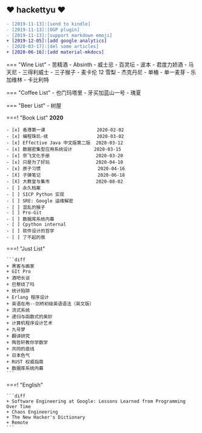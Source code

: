 ## :heart: hackettyu :heart:

``` diff
- [2019-11-13]:[send to kindle]
- [2019-11-13]:[OGP plugin]
- [2019-11-13]:[support markdown emoji]
+ [2019-12-05]:[add google analytics]
- [2020-03-17]:[del some articles]
+ [2020-06-16]:[add material-mkdocs]
```

=== "Wine List"
    - 苦精酒
    - Absinth
    - 威士忌
        - 百灵坛
        - 波本
    - 君度力娇酒
    - 马天尼
    - 三得利威士
    - 三子猴子
    - 麦卡伦 12 雪梨
    - 杰克丹尼
        - 单桶
    - 单一麦芽
        - 乐加维林
    - 卡比利特

=== "Coffee List"
    - 也门玛塔里
    - 牙买加蓝山一号
    - 瑰夏

=== "Beer List"
    - 树屋

===! "Book List"
    **2020**

    - [x] 香港第一课                   2020-02-02
    - [x] 编程珠玑-续                  2020-03-02
    - [x] Effective Java 中文版第二版  2020-03-12
    - [x] 数据密集型应用系统设计        2020-03-15
    - [x] 奈飞文化手册                 2020-03-20
    - [x] 只是为了好玩                 2020-04-10
    - [x] 原子习惯                     2020-04-16
    - [X] 子弹笔记                     2020-06-18
    - [X] 大教堂与集市                 2020-08-02
    - [ ] 永久档案                     
    - [ ] SICP Python 实现
    - [ ] SRE: Google 运维解密         
    - [ ] 混乱的猴子                 
    - [ ] Pro-Git
    - [ ] 数据库系统内幕
    - [ ] Cpython internal
    - [ ] 软件设计的哲学
    - [ ] 了不起的我

===! "Just List"

    ```diff
    + 黑客与画家
    + GIt Pro
    + 酒吧长谈
    + 巴黎烧了吗
    + 统计陷阱
    + Erlang 程序设计
    + 英语在用--剑桥初级英语语法（英文版）
    + 流式系统
    + 递归与函数式的奥妙
    + 计算机程序设计艺术
    + 九号梦
    + 翻译研究
    + 陶哲轩教你学数学
    + 共同的底线
    + 日本色气
    + RUST 权威指南
    + 数据库系统内幕
    ```

===! "English"

    ```diff
    + Software Engineering at Google: Lessons Learned from Programming Over Time
    + Chaos Engineering
    + The New Hacker's Dictionary
    + Remote
    ```